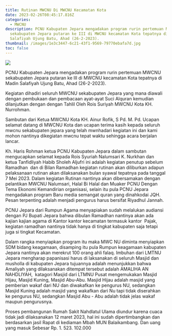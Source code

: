 ```yaml
---
title: Rutinan MWCNU Di MWCNU Kecamatan Kota
date: 2023-02-26T08:45:17.816Z
categories:
  - MWCNU
description: PCNU Kabupaten Jepara mengadakan program rurin pertemuan MWCNU
  sekabupaten Jepara putaran ke III di MWCNU kecamatan Kota tepatnya di Madin
  Salafiyah Ujung Batu, Ahad (26-2-2023).
thumbnail: /images/1e3c3447-6c21-43f1-9569-79770ebafa7d.jpg
toc: false
---
```

![](/images/2fb744f2-93bb-4941-a0c8-9c60ad08be52.jpg)


PCNU Kabupaten Jepara mengadakan program rurin pertemuan MWCNU sekabupaten Jepara putaran ke III di MWCNU kecamatan Kota tepatnya di Madin Salafiyah Ujung Batu, Ahad (26-2-2023). 

Kegiatan dihadiri seluruh MWCNU sekabupaten Jepara yang mana diawali dengan pembukaan dan pembacaan ayat-ayat Suci Alquran kemudian dilanjutkan dengan dengan Tahlil Oleh Rois Suriyah MWCNU Kota KH. Nurrohman.

Sambutan dari Ketua MWCNU Kota KH. Ainur Rofik, S
Pd. M. Pd. Ucapan selamat datang di MWCNU Kota dan ucapan terima kasih kepada seluruh mwcnu sekabupaten jepara yang telah mwnhadari kegiatan ini dan kami  mohon nantinya dikegiatan mwcnu tepat waktu sehingga acara berjalan lancar.

Kh. Haris Rohman ketua PCNU Kabupaten Jepara dalam sambutan mengucapkan selamat kepada Rois Syuriah Nalumsari K. Nurkhan dan ketua Tanfidliyah Habib Sholeh Aljufri ini adalah kegiatan penutup sebelum Ramadhan  dan di Bilan Ramadhan kegiatan rutinan akan diliburkan adapun pelaksanaan rutinan akan dilaksanakan bulan syawal tepatnya pada tanggal 7 Mei 2023.
Dalam kegiatan Rutinan nantinya akan dibersamakan dengan pelantikan MWCNU Nalumsari, Halal Bi Halal dan Muaker PCNU Dengan Tema Ekonomi Kemandirian organisasi, selain itu pula PCNU Jepara mengadakan program Baru media semangat quran yang dinahkodai JQH. Pesan terpenting adalah menjadi pengurus harus bersifat Riyadhul Jannah.

PCNU Jepara dari Rumpun Agama menyapiakan sudah melalukan audiansi dengan PJ Bupati Jepara bahwa dibulan Ramadhan nantinya akan ada kajian kajian agama di Kantor kantor kecamatan termasuk kantor  Pajak, kegiatan ramadhan nantinya tidak hanya di tingkat kabupaten saja tetapi juga si tingkat Kecamatan.

Dalam rangka menyiapkan program itu maka MWC NU diminta menyiapkan SDM bidang keagamaan, disamping itu pula Rumpun keagamaan kabupaten Jepara nantinya akan merekrut 100 orang ahli falaq. Imbuhan dari LMTNU Jepara mengharap papanisasi harus di laksanakan di seluruh Masjid dan musholla di kabupaten Jepara tujuannya adalah menunjukkan bahwa Amaliyah yang dilaksanakan ditempat tersebut adalah AMALIHA AN NAHDLIYAH,  katagori Masjid dari LTMNU Pusat mengemukakan Masjid Hijau, Masjid Kuning, Masjid Abu-Abu. Masjid Hijau adalah masjid yang pemberian wakaf dari NU dan diwakafkan ke pengurus NU, sedangkan Masjid Kuning adalah masjid yang wakafkan dari Nu tapi tidak diserahkan ke pengurus NU, sedangkan Masjid Abu - Abu adalah tidak jelas wakaf maupun pengurusnya. 

Proses pembangunan Rumah Sakit Nahdlatul Ulama diundur karena cuaca tidak jadi dilaksanakan 12 maret 2023, hal ini sudah dipertimbangkan dan berdasarkan jasil Rapat di kediaman Mbah MUN Balaikambang. Dan uang yang masuk Sebesar Rp. 1. 523. 102.000
